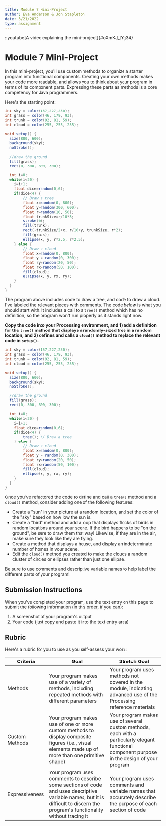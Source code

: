 ```yaml
---
title: Module 7 Mini-Project
author: Eva Anderson & Jon Stapleton
date: 3/21/2022
type: assignment
---
```


::youtube[A video explaining the mini-project]{#oXmKJ_tYg34}

# Module 7 Mini-Project

In this mini-project, you'll use custom methods to organize a starter program into functional components. Creating your own methods makes your code more readable, and allows you to think about your program in terms of its component parts. Expressing these parts as methods is a core competency for Java programmers.

Here's the starting point:

```java
int sky = color(157,227,250);
int grass = color(46, 179, 93);
int trunk = color(92, 81, 59);
int cloud = color(255, 255, 255);

void setup() {
  size(800, 600);
  background(sky);
  noStroke();
  
  //draw the ground
  fill(grass);
  rect(0, 300, 800, 300);

  int i=0;
  while(i<20) {
    i=i+1;
    float dice=random(0,6);
    if(dice<4) {
        // Draw a tree
        float x=random(0, 800);
        float y=random(300, 600);
        float r=random(10, 50);
        float trunkSize=r/10*3;
        stroke(0);
        fill(trunk);
        rect(-trunkSize/2+x, r/10+y, trunkSize, r*2);
        fill(grass);
        ellipse(x, y, r*2.5, r*2.5);
    } else {
        // Draw a cloud
        float x=random(0, 800);
        float y = random(0, 300);
        float ry=random(20, 50);
        float rx=random(50, 100);
        fill(cloud);
        ellipse(x, y, rx, ry);
    }
  }
}
```

The program above includes code to draw a tree, and code to draw a cloud. I've labeled the relevant pieces with comments. The code *below* is what you should start with. It includes a call to a `tree()` method which has no definition, so the program won't run properly as it stands right now.

**Copy the code into your Processing environment, and 1) add a definition for the `tree()` method that displays a randomly-sized tree in a random location, and 2) defines and calls a `cloud()` method to replace the relevant code in `setup()`.**

```java
int sky = color(157,227,250);
int grass = color(46, 179, 93);
int trunk = color(92, 81, 59);
int cloud = color(255, 255, 255);

void setup() {
  size(800, 600);
  background(sky);
  noStroke();
  
  //draw the ground
  fill(grass);
  rect(0, 300, 800, 300);

  int i=0;
  while(i<20) {
    i=i+1;
    float dice=random(0,6);
    if(dice<4) {
        tree(); // Draw a tree
    } else {
        // Draw a cloud
        float x=random(0, 800);
        float y = random(0, 300);
        float ry=random(20, 50);
        float rx=random(50, 100);
        fill(cloud);
        ellipse(x, y, rx, ry);
    }
  }
}

```

Once you've refactored the code to define and call a `tree()` method and a `cloud()` method, consider adding one of the following features:

* Create a "sun" in your picture at a random location, and set the color of the "sky" based on how low the sun is.
* Create a "bird" method and add a loop that displays flocks of birds in random locations around your scene. If the bird happens to be "on the ground", be sure to draw them that way! Likewise, if they are in the air, make sure they look like they are flying.
* Create a method that displays a house, and display an indeterminate number of homes in your scene.
* Edit the `cloud()` method you created to make the clouds a random cluster of circles or ellipses rather than just one ellipse.

Be sure to use comments and descriptive variable names to help label the different parts of your program!

## Submission Instructions

When you've completed your program, use the text entry on this page to submit the following information (in this order, if you can):

1. A screenshot of your program's output
2. Your code (just copy and paste it into the text entry area)

## Rubric

Here's a rubric for you to use as you self-assess your work:

| Criteria  | Goal | Stretch Goal |
| --------- | -------- | ---------- |
| Methods   | Your program makes use of a variety of methods, including repeated methods with different parameters | Your program uses methods not covered in the module, indicating advanced use of the Processing reference materials |
| Custom Methods | Your program makes use of one or more custom methods to display composite figures (i.e., visual elements made up of more than one primitive shape) | Your program makes use of several custom methods, each with a particularly elegant functional component purpose in the design of your program |
| Expressiveness | Your program uses comments to describe some sections of code and uses descriptive variable names, but it is difficult to discern the program's functionality without tracing it | Your program uses comments and variable names that accurately describe the purpose of each section of code |